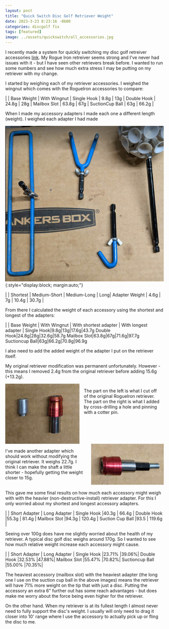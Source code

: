 ```yaml
---
layout: post
title: "Quick Switch Disc Golf Retriever Weight"
date: 2023-3-23 8:23:16 -0600
categories: discgolf fix
tags: [featured]
image: ../assets/quickswitch/all_accessories.jpg
---
```


I recently made a system for quickly switching my disc golf retreiver accessories [link](/quick-switch-disc-golf-retriever). My Rogue Iron retreiver seems strong and I've never had issues with it - but I have seen other retrievers break before. I wanted to run some numbers and see how much extra stress I may be putting on my retriever with my change.

<!--more-->

I started by weighing each of my retriever accessories. I weighed the wingnut which comes with the RogueIron accessories to compare:

| | Base Weight | With Wingnut |
Single Hook | 9.8g | 13g |
Double Hook | 24.8g | 28g |
Mailbox Slot | 63.8g | 67g |
SuctionCup Ball | 63g | 66.2g |

When I made my accessory adapters I made each one a different length (weight). I weighed each adapter I had made

![Quick Switch Accessories With Adapters](../assets/quickswitch/accessories.png){:style="display:block; margin:auto;"}

| | Shortest | Medium-Short | Medium-Long | Long|
Adapter Weight | 4.6g | 7g | 10.4g | 30.7g |

From there I calculated the weight of each accessory using the shortest and longest of the adapters:

| | Base Weight | With Wingnut | With shortest adapter | With longest adapter |
Single Hook|9.8g|13g|17.6g|43.7g
Double Hook|24.8g|28g|32.6g|58.7g
Mailbox Slot|63.8g|67g|71.6g|97.7g
Suctioncup Ball|63g|66.2g|70.8g|96.9g

I also need to add the added weight of the adapter I put on the retriever itself.

My original retriever modification was permanent unfortunately. However - this means I removed 2.4g from the original retriever before adding 15.6g (+13.2g).

<div style="display:flex; flex-direction:row;">
    <img src='../assets/quickswitch/v0_prototype_parts.png' />
    <span style="padding:1em;">
        The part on the left is what I cut off of the original RogueIron retriever. The part on the right is what I added by cross-drilling a hole and pinning with a cotter pin.
    </span>
</div>

<div style="display:flex; flex-direction:row;">
    <span style="padding:1em; padding-left:0;">
I've made another adapter which should work without modifying the original retriever. It weighs 22.7g. I think I can make the shaft a little shorter - hopefully getting the weight closer to 15g.
    </span>
    <img src='../assets/quickswitch/v1_prototype.png' />
</div>
<br>
This gave me some final results on how much each accessory might weigh with with the heavier (non-destructive-install) retriever adapter. For this I only worried about my shortest and longest accessory adapters.

| | Short Adapter | Long Adapter |
Single Hook |40.3g | 66.4g |
Double Hook |55.3g | 81.4g |
Mailbox Slot |94.3g | 120.4g |
Suction Cup Ball |93.5 | 119.6g |

Seeing over 100g does have me slightly worried about the health of my retriever. A typical disc golf disc weighs around 170g. So I wanted to see how much relative weight increase each accessory might cause.

| | Short Adapter | Long Adapter |
Single Hook |23.71% |39.06%|
Double Hook |32.53% |47.88%|
Mailbox Slot |55.47% |70.82%|
Suctioncup Ball |55.00% |70.35%|

The heaviest accessory (mailbox slot) with the heaviest adapter (the long one I use on the suction cup ball in the above images) means the retriever will have 71% more weight on the tip that with just a disc. Putting the accessory an extra 6" further out has some reach advantages - but does make me worry about the force being even higher for the retriever.

On the other hand. When my retriever is at its fullest length I almost never need to fully support the disc's weight. I usually will only need to drag it closer into 10' range where I use the accessory to actually pick up or fling the disc to me.
